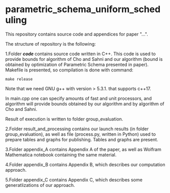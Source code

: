 # parametric_schema_uniform_scheduling

This repository contains source code and appendices for paper "...".

The structure of repository is the following:

1.Folder <i> <b> code </b> </i> contains source code written in C++. 
This code is used to provide bounds for algorithm of Cho and Sahni 
and our algorithm (bound is obtained by optimization of Parametric Schema presented in paper). 
Makefile is presented, so compilation is done with command:

`make release`

Note that we need GNU g++ with version > 5.3.1. that supports c++17.

In main.cpp one can specify amounts of fast and unit processors, and algorithm will provide bounds obtained by 
our algorithm and by algorithm of Cho and Sahni.

Result of execution is written to folder group_evaluation. 

2.Folder result_and_processing contains our launch results (in folder group_evaluation), as well as file 
(process.py, written in Python) used to prepare tables and graphs for publishing. Tables and graphs are present.

3.Folder appendix_A contains Appendix A of the paper, as well as Wolfram Mathematica notebook containing the same material.

4.Folder appendix_B contains Appendix B, which describes our computation approach.

5.Folder appendix_C contains Appendix C, which describes some generatlizations of our approach.

